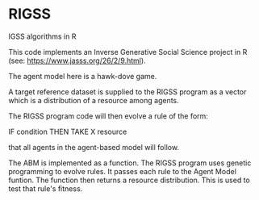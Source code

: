 # RIGSS
IGSS algorithms in R


This code implements an Inverse Generative Social Science project in R (see: https://www.jasss.org/26/2/9.html).

The agent model here is a hawk-dove game.

A target reference dataset is supplied to the RIGSS program as a vector which is a distribution of a resource among agents.

The RIGSS program code will then evolve a rule of the form:

IF condition THEN TAKE X resource

that all agents in the agent-based model will follow.

The ABM is implemented as a function. The RIGSS program uses genetic programming to evolve rules. It passes each rule to the Agent Model funtion. The function then returns a resource distribution. This is used to test that rule's fitness.
